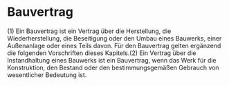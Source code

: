 # Bauvertrag

(1) Ein Bauvertrag ist ein Vertrag über die Herstellung, die Wiederherstellung, die Beseitigung oder den Umbau eines Bauwerks, einer Außenanlage oder eines Teils davon. Für den Bauvertrag gelten ergänzend die folgenden Vorschriften dieses Kapitels.(2) Ein Vertrag über die Instandhaltung eines Bauwerks ist ein Bauvertrag, wenn das Werk für die Konstruktion, den Bestand oder den bestimmungsgemäßen Gebrauch von wesentlicher Bedeutung ist. 

